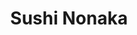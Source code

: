 ---
layout: place
title: "Sushi Nonaka"
permalink: /new-york/new-york/sushi-nonaka.html
stateAbbr: NY
stateName: New York
cityName: New York
seo:
  name: "Sushi Nonaka"
  type: Restaurant
  links: http://www.sushinonaka.com/
description: "Sushi & small plates are served at this warm, narrow Japanese eatery offering outdoor seating. Looking for sushi in New York, New York? Check out Sushi Nonak..."
place_id: ChIJU-oKKh1ZwokR9HVy197A8mM
photos:
  - name: >-
      places/ChIJU-oKKh1ZwokR9HVy197A8mM/photos/AeeoHcLkori6SjHWI_38SQSZX4Tx0KcljUgzxs2H9zLfui4xYieHy1PVAtxHYxukhaF9XvGmZV2SrWR4-fB5R9zuRZ5GK-70BWg4ZWYT9JyqLSCyiJkob1IXo6q45IlPWG49b9tfgtjCy11VJxczBlGKFIgKgegwgf4WpI3_KAvHTHt6yOPwoh9-v7gzLxXu46Df4Ri2yr91DbKYboCHLO7vjds9nHg6J1Q-zobypQtFUTiXGA59l9ZCan2sbLJVmErKOIwQUWZIGV1d7RWlJsxl4RU6eTVyqy3ZY07zdQWsAvIckw
    widthPx: 1250
    heightPx: 842
    authorAttributions:
      - displayName: Sushi Nonaka
        uri: https://maps.google.com/maps/contrib/100014473788237868843
        photoUri: >-
          https://lh3.googleusercontent.com/a-/ALV-UjXWKz5Wfs4ZKkQJDqsavbwTBpWAQcolX1davmrCkScKZGWii3s=s100-p-k-no-mo
    flagContentUri: >-
      https://www.google.com/local/imagery/report/?cb_client=maps_api_places.places_api&image_key=!1e10!2sAF1QipOmXeIf9iRQQsapwzWuzGA7Mb0V5uxJfXWAo3V_&hl=en-US
    googleMapsUri: >-
      https://www.google.com/maps/place//data=!3m4!1e2!3m2!1sAF1QipOmXeIf9iRQQsapwzWuzGA7Mb0V5uxJfXWAo3V_!2e10!4m2!3m1!1s0x89c2591d2a0aea53:0x63f2c0ded77275f4
  - name: >-
      places/ChIJU-oKKh1ZwokR9HVy197A8mM/photos/AeeoHcKEa3FiYjJ_KQAQ4m6QJCw5km0uqpcIFCo5h6ESdslfphdgTdmHrMuA4jlohx97nNsomOikgeVypBpGMuLL3yF_spaZ1-lk6NXMBW9bD0fOEBUbzw48q5lKt0BRcYGC1jUGseI7Lw6mv-XSzElamalRrA3x54JalBDV3mhXdFuW1fJhhIF9aCgXTyTdRi7R3O5tW11UKe3GTfwMruuQwTeIn60e7L07IHfm02Jw-ZPe4GCR8ZG0N2qwCQDD-Wk6Si3lM-qPE5Xq40Oi4-qXiuKEfgr-8sGWi5oG2OSQOIg1Jw
    widthPx: 2133
    heightPx: 1423
    authorAttributions:
      - displayName: Sushi Nonaka
        uri: https://maps.google.com/maps/contrib/100014473788237868843
        photoUri: >-
          https://lh3.googleusercontent.com/a-/ALV-UjXWKz5Wfs4ZKkQJDqsavbwTBpWAQcolX1davmrCkScKZGWii3s=s100-p-k-no-mo
    flagContentUri: >-
      https://www.google.com/local/imagery/report/?cb_client=maps_api_places.places_api&image_key=!1e10!2sAF1QipMwC8IZv3FKndUCsB_xoh1bEm1iDtqUulYTnEV_&hl=en-US
    googleMapsUri: >-
      https://www.google.com/maps/place//data=!3m4!1e2!3m2!1sAF1QipMwC8IZv3FKndUCsB_xoh1bEm1iDtqUulYTnEV_!2e10!4m2!3m1!1s0x89c2591d2a0aea53:0x63f2c0ded77275f4
  - name: >-
      places/ChIJU-oKKh1ZwokR9HVy197A8mM/photos/AeeoHcLIWK397y54kgZEEjSpevs5Nrt1G1gIFVtZywQuw0EVc2P6uLMwaPrw9s0BDu6e2HMQXxLvEOuaKOlAzD8WUHdMvqttBqziGbyyiRytsymyxqk9gt1edhEhwIBaXajNP2VgChgGUvVA0Ruqfbc4ry1cTx0obr3MXXIL70_EC0nnDgys7yy2l1atfoLZHx4UyAKdaotmooan5-i_F55fkovSG5fTGFi-qBlr52Bdr4InHOMLYjqtSNKt0Jn_zqn1qxC6jdL_iAklj2XCC-muubDWgN3XAPdbI97IYnKAaymlS2xPM0q2U-_KPvrlIHFh6DoDwZ21JHDTqQrCGMOBb3s4UxPhvFIgoLO7v23-Efc8xgKpXBMN7wNCd96BKReNAqe1Qk8nhSAZsJbtIS0VlSIBcHspnOgDPhqKa7lGJkfN0Q
    widthPx: 4032
    heightPx: 3024
    authorAttributions:
      - displayName: Sumit Kumar
        uri: https://maps.google.com/maps/contrib/107372912487772157290
        photoUri: >-
          https://lh3.googleusercontent.com/a-/ALV-UjVjfowaCPUpPdW0CiVCdbIth0Kgb6W4C4L8H1qvLCrwsSfp84HJ=s100-p-k-no-mo
    flagContentUri: >-
      https://www.google.com/local/imagery/report/?cb_client=maps_api_places.places_api&image_key=!1e10!2sCIHM0ogKEICAgIClr6S7Ig&hl=en-US
    googleMapsUri: >-
      https://www.google.com/maps/place//data=!3m4!1e2!3m2!1sCIHM0ogKEICAgIClr6S7Ig!2e10!4m2!3m1!1s0x89c2591d2a0aea53:0x63f2c0ded77275f4
  - name: >-
      places/ChIJU-oKKh1ZwokR9HVy197A8mM/photos/AeeoHcK6ptssZpMLZXPjhlFnh5En2ovoA5gJIKjjgR1mbbkBLwrt7tM8W2LGQe67WGAaVOF3dYFstANp6VTHO99CWBlhUMnCSP5N7Z87MHqtUhopU9Lda9nQiI37npvK4Iyv1oeF0TAvGBqS0MtByTqD3johB_YYmReJvIEKXG2hMo3HlbBTsOkj01_735Zs7BgZdiISnGu_4HNKKBNDn0GMpplqcZLHW107YjONhml3wy3ppKUEdF7un8uVNFS7XQRECTOagMFW4msWT9JBTvhP-iKJsDn28_Uex8kdf8MwZiZ95V9trwnCaBFgRZ-yXEnd6AwbCrY4gJsL8wwBZFAlRDzdW9NhhcPO5v6XimNy8cO-Ucrzss0fANHHnRuisOEhrh6AB2Rug2552JWzBHhEXC59mYKNV0SSDva4OH9PjHAqkoEz
    widthPx: 3024
    heightPx: 4032
    authorAttributions:
      - displayName: G R
        uri: https://maps.google.com/maps/contrib/112824912079186625306
        photoUri: >-
          https://lh3.googleusercontent.com/a/ACg8ocJLj0eW5pr0rLk-JvkXflTAylMMYnMQn6XBDX8QdNNPgKdqyg=s100-p-k-no-mo
    flagContentUri: >-
      https://www.google.com/local/imagery/report/?cb_client=maps_api_places.places_api&image_key=!1e10!2sCIHM0ogKEICAgID3scG0tgE&hl=en-US
    googleMapsUri: >-
      https://www.google.com/maps/place//data=!3m4!1e2!3m2!1sCIHM0ogKEICAgID3scG0tgE!2e10!4m2!3m1!1s0x89c2591d2a0aea53:0x63f2c0ded77275f4
  - name: >-
      places/ChIJU-oKKh1ZwokR9HVy197A8mM/photos/AeeoHcJ-fNV-0kkMsSwqXHwlFelgv6SILfWAo3xXy9vGTwFmN7NegEpgQwAYcUTgDuFW7cxUCRRkLJtVGdaKTixC3yRqF-XV7kEZkiLBIYboIGFTZbxEqstfv-K3Zhm39jOtHCK3L-gmnvW8KzFoRb4UF08Bs-s5p2JZOGpaqaqa9KUv5s0YmcX5fcgBrc18etY8QwrWCL4FZ_w17fBTIgXgjJ7KwaE2BtkDD2qcAruWppNQBXIEPXrXrmbPzNn260M9FHQP3_F8kk2w3q7mt1yGQbxsyIGO1lwze_2A75j3MrVpEuAN2VEpIb8HkOljokWzhwH5ElBf6q9rkPq3hMTJmbdoQnh8LTAdyZK6IQcPkWlUbi1xwJI1zefgUvtHShV6m77F9EBOwpXA45xbFV85rUXGf2uhqtX5kidjTRbOi6GsxW7v
    widthPx: 1564
    heightPx: 1564
    authorAttributions:
      - displayName: Andrew Kim
        uri: https://maps.google.com/maps/contrib/107534957892581547543
        photoUri: >-
          https://lh3.googleusercontent.com/a/ACg8ocLuOhIrtHHZUX7nL9ImrwdunZy_9VDElPzAJpoKAi69qs_uJg=s100-p-k-no-mo
    flagContentUri: >-
      https://www.google.com/local/imagery/report/?cb_client=maps_api_places.places_api&image_key=!1e10!2sCIHM0ogKEICAgIDjuI6KrgE&hl=en-US
    googleMapsUri: >-
      https://www.google.com/maps/place//data=!3m4!1e2!3m2!1sCIHM0ogKEICAgIDjuI6KrgE!2e10!4m2!3m1!1s0x89c2591d2a0aea53:0x63f2c0ded77275f4
  - name: >-
      places/ChIJU-oKKh1ZwokR9HVy197A8mM/photos/AeeoHcLGkyNYaV5adYyGNPGdvrr9Iibmw1tW6Bc4CcvbzdZL-Qy9Sgm_juccpNHivV3O5TYQJw4d6UF_NMhwtHEWkaCdh09dAm1OLqvn1J-JnoS99PVwRjjCAfAJ1Ype_7EZpWaXYMODXMGpu60rrLA-3D0sqz9xgkLqLfBp7xuccxJr_14QNbaC3GtTD1pnabWsG5qEFBQBoBky3axHr6fS_hJ2w2oF3pDXci1xhO6oGeVbA2E6ohUi2vilTNFoYYUABY6d6XvZbe_1yXohZrgBd86uFD164Xh8Pf8YfOuC9gflVNv8VBzRFK0Xq-g47qsxrpmfAEx8pG3rEeb7DoLNdetVW1PxsheNJyvssx400mpgaWb_ga_Cq-Fza_6hjgfmE81UfO-SjxDgPZfiF0RHP6E2MOqVmCZUYVqUkFIzWgcEIg
    widthPx: 3445
    heightPx: 2584
    authorAttributions:
      - displayName: J W John
        uri: https://maps.google.com/maps/contrib/110270728314844364783
        photoUri: >-
          https://lh3.googleusercontent.com/a-/ALV-UjUigc9fERagqbcnOTnsURwUzDuiBQUqYYZ-dH5fmKCsWBZHutTT=s100-p-k-no-mo
    flagContentUri: >-
      https://www.google.com/local/imagery/report/?cb_client=maps_api_places.places_api&image_key=!1e10!2sCIHM0ogKEICAgIChzMjHQA&hl=en-US
    googleMapsUri: >-
      https://www.google.com/maps/place//data=!3m4!1e2!3m2!1sCIHM0ogKEICAgIChzMjHQA!2e10!4m2!3m1!1s0x89c2591d2a0aea53:0x63f2c0ded77275f4
  - name: >-
      places/ChIJU-oKKh1ZwokR9HVy197A8mM/photos/AeeoHcIVCYoce5_XLCBBuHK-Sn0Lqnnd2DY0Q3K5ednCQxpnfz0pqZXLs99ihxB9xuhaqrPFiL54WFS_Kyp2gPGJH001L_GCSAlqYtSKO1al8k1S7cV_KOJLVFUBLwdl5vmFLSHhPtj_rmWldntgS71s34ZHBOaCpP4ZRPoScvdiskdoLfuAcBVBSkgDHWrDETM_UErx6qrTVFcYi-Al5qmbQVaCrckIhf0F5AD-dDffQobQaCgmxBVAXGNbnoZlnc-j_Jzl4fCW6diT7vgePeX0arx_YMYnqPp6OXQAhizT3on5T1E29tMYqU_dUFUomOrb33CkSP47LNwZaAxoize6M7qk7NX8KmbtmB37opdCUuWw3fcofppl_BPUwRgaBTeTxWazyiKvRew_NYaOQP67d-196qgolxPSHy2fPOtUSByU2g
    widthPx: 3600
    heightPx: 4800
    authorAttributions:
      - displayName: Paul Aquino
        uri: https://maps.google.com/maps/contrib/100539266434877394050
        photoUri: >-
          https://lh3.googleusercontent.com/a/ACg8ocKZrpzo2NiqqfZIZo7CP-8xRPWWi7-DPIXQ20kELO_BiQZEBA=s100-p-k-no-mo
    flagContentUri: >-
      https://www.google.com/local/imagery/report/?cb_client=maps_api_places.places_api&image_key=!1e10!2sCIHM0ogKEICAgIDbg4HZVw&hl=en-US
    googleMapsUri: >-
      https://www.google.com/maps/place//data=!3m4!1e2!3m2!1sCIHM0ogKEICAgIDbg4HZVw!2e10!4m2!3m1!1s0x89c2591d2a0aea53:0x63f2c0ded77275f4
  - name: >-
      places/ChIJU-oKKh1ZwokR9HVy197A8mM/photos/AeeoHcLzOVc398w2-4Ero6XHn3M3PSidIqEyBWNsuaNe0iAahTV5cSnjt7-N9UVuC177OHYHKb_86R0Q5pPf3oUpTFQTey3hjUUfkCZkAvMRM3Rj3p6zMXdaFC_h1zNEIc69PI8lY-X5QhPK0wsB-cJQx0h98CYDhCEvUdwG8JtgGQwaDYoM2mYUaxprY6LCxqg4gispqwPK9JtwdXYQu0k-N6d_MU-Svu7z7y-Zz5AP1KA5GJ2xGLFrK6tMbTJspUd9EwNPwHCIfGhMGMIdXvljPogAZERsCGjvXhJshO3EP0mupfMLTlSBUH3y1Hp-oW582Y3J2YyXHVaLof1SOTnvK_Lm_I8ElL3E1V2KbF0oJkcz9Fzpy2wT84GBqOIAqPIs-i6p2iTrV5MpW9EGJ2R2URArdQdCn7jUImmV4E8uNiXHZGE
    widthPx: 4032
    heightPx: 3024
    authorAttributions:
      - displayName: Sumit Kumar
        uri: https://maps.google.com/maps/contrib/107372912487772157290
        photoUri: >-
          https://lh3.googleusercontent.com/a-/ALV-UjVjfowaCPUpPdW0CiVCdbIth0Kgb6W4C4L8H1qvLCrwsSfp84HJ=s100-p-k-no-mo
    flagContentUri: >-
      https://www.google.com/local/imagery/report/?cb_client=maps_api_places.places_api&image_key=!1e10!2sCIHM0ogKEICAgIClr6S7vAE&hl=en-US
    googleMapsUri: >-
      https://www.google.com/maps/place//data=!3m4!1e2!3m2!1sCIHM0ogKEICAgIClr6S7vAE!2e10!4m2!3m1!1s0x89c2591d2a0aea53:0x63f2c0ded77275f4
  - name: >-
      places/ChIJU-oKKh1ZwokR9HVy197A8mM/photos/AeeoHcIkIDm3EowE-jddfqwImic1R7U8plNfTwC4J4fnC4knJKf9dkPZx9kuj_btT5xwXr41yxcK8KlFeA38k7wTGfrQIZqxD_j3SFKzBYlRcc4_pnOol4uBZ5RN2fM1exfYrH9yN2f4gOAWenw4ztuGo23eAD-O-sdcFudy1q_TtO9HmJMKNyVdYMbybyOMDjmyGnoFW6olan5JYIQIa52OdzpySijOajpZWFYj6m_wlxVXeordVDW5ZyypN7nUrYULXdMpmLBe3dXfoXA6D4CnG32jKTiTDGOdtBp0btG7M7E8c4W2AKaTl_sqOJKP_RBnZ4KUo5Fc1iABnDM05bHhCwC0ZZvLNeYKeVKXKrYiYcJl2PXkE1V3cGytddnyUDjDdkErUU0_w_icyLM6u8G3jRBmRUIq5tZAanXVCyb3S02sdHo
    widthPx: 4032
    heightPx: 2268
    authorAttributions:
      - displayName: Kei Izawa
        uri: https://maps.google.com/maps/contrib/110548003985063500144
        photoUri: >-
          https://lh3.googleusercontent.com/a-/ALV-UjUbBZ7Hlhb8AL7DYC129aC9bQLzWsn8UFABXxtBm9HxtqemgrG-Rw=s100-p-k-no-mo
    flagContentUri: >-
      https://www.google.com/local/imagery/report/?cb_client=maps_api_places.places_api&image_key=!1e10!2sCIHM0ogKEICAgICm65rZ5QE&hl=en-US
    googleMapsUri: >-
      https://www.google.com/maps/place//data=!3m4!1e2!3m2!1sCIHM0ogKEICAgICm65rZ5QE!2e10!4m2!3m1!1s0x89c2591d2a0aea53:0x63f2c0ded77275f4
  - name: >-
      places/ChIJU-oKKh1ZwokR9HVy197A8mM/photos/AeeoHcKuMAuE2PevAKPuNhO2Wp_QwPxuVu9LpB8-UqOEIiPvrGZzujhihOddeTk1g3DOgc9DbkJDUjsfYa7ohU0DLnEqoC_5q_ukNzFVjq0yO8fXOYVEXW5en1HjdZFPdNev6tSW39edp5-wjTxP6eVTU481EBPK03dZtFkrUZALfh4izR7eMzNtmmwVq1tZu42Iliz-7FK7OStTe7dPabVn_XGmO3aSHQnDu_F8_bXVJfwQDY71IEBRIra-k2BHV2H_2nEAFHKrPKZxoNW5-ASed8cmJPCpds15SSSi12fvDJQ21lVmUHC6mW4_hpPzxWlmNEN8g31ORyW9lRznjLJ466OTImx5IoDocZKjT7dsN1UE0AZIQ2DmnjnOa4A8fIpMWUPJr9TuyW12EAcPKnLRxUQG-nrH9F2BW-nr6Ym-bKwHo4TP
    widthPx: 4032
    heightPx: 3024
    authorAttributions:
      - displayName: Sumit Kumar
        uri: https://maps.google.com/maps/contrib/107372912487772157290
        photoUri: >-
          https://lh3.googleusercontent.com/a-/ALV-UjVjfowaCPUpPdW0CiVCdbIth0Kgb6W4C4L8H1qvLCrwsSfp84HJ=s100-p-k-no-mo
    flagContentUri: >-
      https://www.google.com/local/imagery/report/?cb_client=maps_api_places.places_api&image_key=!1e10!2sCIHM0ogKEICAgIClr6S7kgE&hl=en-US
    googleMapsUri: >-
      https://www.google.com/maps/place//data=!3m4!1e2!3m2!1sCIHM0ogKEICAgIClr6S7kgE!2e10!4m2!3m1!1s0x89c2591d2a0aea53:0x63f2c0ded77275f4
address: 410 Amsterdam Ave, New York, NY 10024, USA
street: 410 Amsterdam Ave
city: New York
state: NY
zip: '10024'
country: USA
neighborhood: null
latitude: '40.783524'
longitude: '-73.978273'
accessibility_options:
  wheelchairAccessibleParking: false
  wheelchairAccessibleRestroom: true
  wheelchairAccessibleSeating: true
business_status: OPERATIONAL
name: Sushi Nonaka
google_maps_links:
  directionsUri: >-
    https://www.google.com/maps/dir//''/data=!4m7!4m6!1m1!4e2!1m2!1m1!1s0x89c2591d2a0aea53:0x63f2c0ded77275f4!3e0
  placeUri: https://maps.google.com/?cid=7202030817448719860
  writeAReviewUri: >-
    https://www.google.com/maps/place//data=!4m3!3m2!1s0x89c2591d2a0aea53:0x63f2c0ded77275f4!12e1
  reviewsUri: >-
    https://www.google.com/maps/place//data=!4m4!3m3!1s0x89c2591d2a0aea53:0x63f2c0ded77275f4!9m1!1b1
  photosUri: >-
    https://www.google.com/maps/place//data=!4m3!3m2!1s0x89c2591d2a0aea53:0x63f2c0ded77275f4!10e5
primary_type: Sushi Restaurant
opening_hours:
  regular: null
  current: null
secondary_opening_hours:
  regular:
    weekdayDescriptions: null
    type: null
  current:
    weekdayDescriptions: null
    type: null
phone: (646) 454-0226
price_level: null
price_range: $100 &ndash; & up
rating: '4.7'
rating_count: 317
website: http://www.sushinonaka.com/
reviews:
  - name: >-
      places/ChIJU-oKKh1ZwokR9HVy197A8mM/reviews/ChZDSUhNMG9nS0VJQ0FnTURJenVHSlp3EAE
    relativePublishTimeDescription: in the last week
    rating: 5
    text:
      text: >-
        OMG can’t believe they are closed forever (and that I never reviewed
        them)!


        We started eating here during the pandemic (they opened right
        beforehand). The best sushi takeout we had ever had.


        Finally going in person was sensational. What a wonderful sushi omakase
        experience . The chefs were all very talented, personable and always
        worked hard to make sure every meal was special.


        Two pieces we will always remember (and miss).


        1) Their amazingly tender smoked king salmon was one of the best pieces
        of sushi I’ve ever had. Was lucky enough to have it 6-7x!


        2) The tuna tartare with mountain yam. Wow!


        My whole family will miss Nonaka. Wishing the chefs/hostess/owner all
        the best!! And deepest gratitude for many memorable experiences…
      languageCode: en
    originalText:
      text: >-
        OMG can’t believe they are closed forever (and that I never reviewed
        them)!


        We started eating here during the pandemic (they opened right
        beforehand). The best sushi takeout we had ever had.


        Finally going in person was sensational. What a wonderful sushi omakase
        experience . The chefs were all very talented, personable and always
        worked hard to make sure every meal was special.


        Two pieces we will always remember (and miss).


        1) Their amazingly tender smoked king salmon was one of the best pieces
        of sushi I’ve ever had. Was lucky enough to have it 6-7x!


        2) The tuna tartare with mountain yam. Wow!


        My whole family will miss Nonaka. Wishing the chefs/hostess/owner all
        the best!! And deepest gratitude for many memorable experiences…
      languageCode: en
    authorAttribution:
      displayName: Hiren Patel
      uri: https://www.google.com/maps/contrib/108955828792371342022/reviews
      photoUri: >-
        https://lh3.googleusercontent.com/a/ACg8ocLBp_K7nepYnefwlTtVjNYwNkf3WrLv75EiaP-CiSkiLg5aOg=s128-c0x00000000-cc-rp-mo-ba4
    publishTime: '2025-04-09T21:39:33.687127Z'
    flagContentUri: >-
      https://www.google.com/local/review/rap/report?postId=ChZDSUhNMG9nS0VJQ0FnTURJenVHSlp3EAE&d=17924085&t=1
    googleMapsUri: >-
      https://www.google.com/maps/reviews/data=!4m6!14m5!1m4!2m3!1sChZDSUhNMG9nS0VJQ0FnTURJenVHSlp3EAE!2m1!1s0x89c2591d2a0aea53:0x63f2c0ded77275f4
  - name: >-
      places/ChIJU-oKKh1ZwokR9HVy197A8mM/reviews/ChZDSUhNMG9nS0VJQ0FnSUQzcDhfMlFBEAE
    relativePublishTimeDescription: 4 months ago
    rating: 5
    text:
      text: >-
        Food was so absolutely delicious and beautifully presented that we never
        thought about taking pics! You’ve got to see and taste for yourself!
        Amazing sushi. Braised burdock root is worth a try, earthy flavor and so
        good for us. I ordered the 8 piece set, I’d do it again. Others in our
        party ordered Tempura and then individual pieces. Moo-chi was a perfect
        ending.

        Atmosphere was cozy and crisp. I felt like I was in Japan.
      languageCode: en
    originalText:
      text: >-
        Food was so absolutely delicious and beautifully presented that we never
        thought about taking pics! You’ve got to see and taste for yourself!
        Amazing sushi. Braised burdock root is worth a try, earthy flavor and so
        good for us. I ordered the 8 piece set, I’d do it again. Others in our
        party ordered Tempura and then individual pieces. Moo-chi was a perfect
        ending.

        Atmosphere was cozy and crisp. I felt like I was in Japan.
      languageCode: en
    authorAttribution:
      displayName: Theresa Kusak-Smith
      uri: https://www.google.com/maps/contrib/117073676756626328396/reviews
      photoUri: >-
        https://lh3.googleusercontent.com/a-/ALV-UjV1OSGnosEw7fGw-cBPEV6AjxtrGXeiAhkeDzwA34iacNfMEvWu=s128-c0x00000000-cc-rp-mo-ba4
    publishTime: '2024-11-19T16:47:22.502814Z'
    flagContentUri: >-
      https://www.google.com/local/review/rap/report?postId=ChZDSUhNMG9nS0VJQ0FnSUQzcDhfMlFBEAE&d=17924085&t=1
    googleMapsUri: >-
      https://www.google.com/maps/reviews/data=!4m6!14m5!1m4!2m3!1sChZDSUhNMG9nS0VJQ0FnSUQzcDhfMlFBEAE!2m1!1s0x89c2591d2a0aea53:0x63f2c0ded77275f4
  - name: >-
      places/ChIJU-oKKh1ZwokR9HVy197A8mM/reviews/ChZDSUhNMG9nS0VJQ0FnSURfOEszbEhREAE
    relativePublishTimeDescription: 2 months ago
    rating: 5
    text:
      text: >-
        This is one of the best sushi spots in NYC. They have both omakase and a
        la carte menus, but the sushi counter is for omakase only.


        Previously, there was no sign outside and it was a bit hard to find.
        Now, the restaurant name is displayed outside so you can easily find it
        on Amsterdam Ave.

        When you enter, inside is a Korean restaurant called Boka, which I’ve
        never seen very busy. Sushi Nonaka is on the lower level, with a clean,
        warm atmosphere and also has lovely outdoor dining in the warmer months.


        I came with my boyfriend last night for dinner and tried the omakase for
        the first time. We hadn’t come specifically for omakase, but wanted to
        dine at the counter.


        The Omakase Sushi ($110+) comes with starters, 9 pieces of sushi, a hand
        roll and miso soup. The portions are on the smaller side, but it was
        absolutely delicious. The sushi here, you eat with your hands, but
        because they are on the smaller side, they are easy to eat.


        My favorite was the uni (from Hokkaido) by far. The chef put a generous
        portion of uni on the rice and it was just mouthwatering. Other
        highlights for me were the fatty tuna (chu toro) and tuna taku (toro
        taku) handroll. Everything tasted very fresh.


        The only thing I didn’t love was that some of seasoning or toppings they
        added to the fish were “Americanized” and a bit overpowering—I
        personally prefer very simple, so I can enjoy the flavors of the fish.


        Nevertheless, Sushi Nonaka is a fabulous place for a nice sushi dinner
        and I look forward to dining again soon.
      languageCode: en
    originalText:
      text: >-
        This is one of the best sushi spots in NYC. They have both omakase and a
        la carte menus, but the sushi counter is for omakase only.


        Previously, there was no sign outside and it was a bit hard to find.
        Now, the restaurant name is displayed outside so you can easily find it
        on Amsterdam Ave.

        When you enter, inside is a Korean restaurant called Boka, which I’ve
        never seen very busy. Sushi Nonaka is on the lower level, with a clean,
        warm atmosphere and also has lovely outdoor dining in the warmer months.


        I came with my boyfriend last night for dinner and tried the omakase for
        the first time. We hadn’t come specifically for omakase, but wanted to
        dine at the counter.


        The Omakase Sushi ($110+) comes with starters, 9 pieces of sushi, a hand
        roll and miso soup. The portions are on the smaller side, but it was
        absolutely delicious. The sushi here, you eat with your hands, but
        because they are on the smaller side, they are easy to eat.


        My favorite was the uni (from Hokkaido) by far. The chef put a generous
        portion of uni on the rice and it was just mouthwatering. Other
        highlights for me were the fatty tuna (chu toro) and tuna taku (toro
        taku) handroll. Everything tasted very fresh.


        The only thing I didn’t love was that some of seasoning or toppings they
        added to the fish were “Americanized” and a bit overpowering—I
        personally prefer very simple, so I can enjoy the flavors of the fish.


        Nevertheless, Sushi Nonaka is a fabulous place for a nice sushi dinner
        and I look forward to dining again soon.
      languageCode: en
    authorAttribution:
      displayName: Sawako Y
      uri: https://www.google.com/maps/contrib/115775930419410741583/reviews
      photoUri: >-
        https://lh3.googleusercontent.com/a/ACg8ocKYwYGmm9AJ8bBxf7sHfUIAA-Ps1H6jhsQuf9RJOLMdGhdmdw=s128-c0x00000000-cc-rp-mo-ba5
    publishTime: '2025-01-21T01:23:21.909445Z'
    flagContentUri: >-
      https://www.google.com/local/review/rap/report?postId=ChZDSUhNMG9nS0VJQ0FnSURfOEszbEhREAE&d=17924085&t=1
    googleMapsUri: >-
      https://www.google.com/maps/reviews/data=!4m6!14m5!1m4!2m3!1sChZDSUhNMG9nS0VJQ0FnSURfOEszbEhREAE!2m1!1s0x89c2591d2a0aea53:0x63f2c0ded77275f4
  - name: >-
      places/ChIJU-oKKh1ZwokR9HVy197A8mM/reviews/ChdDSUhNMG9nS0VJQ0FnSURmdFBXendBRRAB
    relativePublishTimeDescription: 3 months ago
    rating: 5
    text:
      text: >-
        When you walk into Sushi Nonaka you can’t believe you are on Amsterdam
        Ave on the UWS. It is a beautiful boutique restaurant with a private
        garden serving the freshest fish prepared just like the most exclusive
        restaurants in Japan. You can’t believe the quality and every detail
        they have thought of (including blankets for the outside seating area).
        We never miss going to Nonaka when we go to NYC. Thank you for the warm
        hospitality and treating your guests like VIPs  without breaking the
        bank, too.
      languageCode: en
    originalText:
      text: >-
        When you walk into Sushi Nonaka you can’t believe you are on Amsterdam
        Ave on the UWS. It is a beautiful boutique restaurant with a private
        garden serving the freshest fish prepared just like the most exclusive
        restaurants in Japan. You can’t believe the quality and every detail
        they have thought of (including blankets for the outside seating area).
        We never miss going to Nonaka when we go to NYC. Thank you for the warm
        hospitality and treating your guests like VIPs  without breaking the
        bank, too.
      languageCode: en
    authorAttribution:
      displayName: Joy Boatwright
      uri: https://www.google.com/maps/contrib/117723748414735951381/reviews
      photoUri: >-
        https://lh3.googleusercontent.com/a-/ALV-UjUX4D6FAvV7j4WAfRSN3z1cge4eANqRXG2B9fijUSTH7ONkULmT=s128-c0x00000000-cc-rp-mo
    publishTime: '2025-01-04T07:11:53.073109Z'
    flagContentUri: >-
      https://www.google.com/local/review/rap/report?postId=ChdDSUhNMG9nS0VJQ0FnSURmdFBXendBRRAB&d=17924085&t=1
    googleMapsUri: >-
      https://www.google.com/maps/reviews/data=!4m6!14m5!1m4!2m3!1sChdDSUhNMG9nS0VJQ0FnSURmdFBXendBRRAB!2m1!1s0x89c2591d2a0aea53:0x63f2c0ded77275f4
  - name: >-
      places/ChIJU-oKKh1ZwokR9HVy197A8mM/reviews/ChdDSUhNMG9nS0VJQ0FnTURneXRuNzF3RRAB
    relativePublishTimeDescription: a month ago
    rating: 2
    text:
      text: >-
        As an upfront disclaimer, this review is not about the sushi/omakase
        experience here.


        My friend and I came by to try their weekday lunch special recently - we
        both ordered the pork katsu lunch box. Despite there not being anyone
        else in the restaurant at the time, it took quite a while for us to get
        our food :(


        Overall, the meal was passable -- there weren't any glaring problems,
        but I felt that the quality was a bit lacking and that holistically, the
        composition of the bento was sloppily haphazard.


        The katsu tasted fine -- a little bit less tender/hard to chew than I
        expected -- and I did quite like the potato salad. The other components
        were all.. fine? ish? but rather disjointed. Everything felt pretty
        random and in particular the sprinkling of scrambled egg on the rice was
        definitely the strangest part to me -- it had very little flavour by
        itself and didn't really contribute to the rice, either.


        The price point was pretty good, but only after leaving did we notice
        that we were each charged $1 more than the listed price on the menu :(
        Obviously not a big amount but the lack of attention to detail seems to
        have been a recurring theme here, so it still feels a bit bad.


        I probably wouldn't come back for their lunch menu in the future, but it
        does seem from other reviews that the sushi seems to be a better choice
      languageCode: en
    originalText:
      text: >-
        As an upfront disclaimer, this review is not about the sushi/omakase
        experience here.


        My friend and I came by to try their weekday lunch special recently - we
        both ordered the pork katsu lunch box. Despite there not being anyone
        else in the restaurant at the time, it took quite a while for us to get
        our food :(


        Overall, the meal was passable -- there weren't any glaring problems,
        but I felt that the quality was a bit lacking and that holistically, the
        composition of the bento was sloppily haphazard.


        The katsu tasted fine -- a little bit less tender/hard to chew than I
        expected -- and I did quite like the potato salad. The other components
        were all.. fine? ish? but rather disjointed. Everything felt pretty
        random and in particular the sprinkling of scrambled egg on the rice was
        definitely the strangest part to me -- it had very little flavour by
        itself and didn't really contribute to the rice, either.


        The price point was pretty good, but only after leaving did we notice
        that we were each charged $1 more than the listed price on the menu :(
        Obviously not a big amount but the lack of attention to detail seems to
        have been a recurring theme here, so it still feels a bit bad.


        I probably wouldn't come back for their lunch menu in the future, but it
        does seem from other reviews that the sushi seems to be a better choice
      languageCode: en
    authorAttribution:
      displayName: Matthew Ho
      uri: https://www.google.com/maps/contrib/109944309096907120608/reviews
      photoUri: >-
        https://lh3.googleusercontent.com/a/ACg8ocKuhZR4zIlUmumum1nbqMtve-QySmrlIBqCMh3eVCzyj0mRfg=s128-c0x00000000-cc-rp-mo-ba3
    publishTime: '2025-02-24T01:40:42.645362Z'
    flagContentUri: >-
      https://www.google.com/local/review/rap/report?postId=ChdDSUhNMG9nS0VJQ0FnTURneXRuNzF3RRAB&d=17924085&t=1
    googleMapsUri: >-
      https://www.google.com/maps/reviews/data=!4m6!14m5!1m4!2m3!1sChdDSUhNMG9nS0VJQ0FnTURneXRuNzF3RRAB!2m1!1s0x89c2591d2a0aea53:0x63f2c0ded77275f4
parking_options:
  paidStreetParking: true
payment_options:
  acceptsCreditCards: true
  acceptsDebitCards: true
  acceptsCashOnly: false
  acceptsNfc: true
allow_dogs: null
curbside_pickup: null
delivery: true
dine_in: true
good_for_children: null
good_for_groups: null
good_for_sports: false
live_music: false
menu_for_children: false
outdoor_seating: true
reservable: true
restroom: true
serves_beer: true
serves_breakfast: null
serves_brunch: true
serves_cocktails: true
serves_coffee: null
serves_dinner: true
serves_dessert: true
serves_lunch: true
serves_vegetarian_food: null
serves_wine: true
takeout: true
summary: >-
  Sushi & small plates are served at this warm, narrow Japanese eatery offering
  outdoor seating.

---